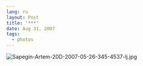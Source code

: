 ```yaml
---
lang: ru
layout: Post
title: '***'
date: Aug 31, 2007
tags:
  - photos
---
```


![Sapegin-Artem-20D-2007-05-26-345-4537-lj.jpg](upload://Sapegin-Artem-20D-2007-05-26-345-4537-lj.jpg)
